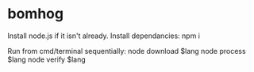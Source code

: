 bomhog
=======

Install node.js if it isn't already.
Install dependancies:  npm i

Run from cmd/terminal sequentially: 
node download $lang
node process $lang
node verify $lang
